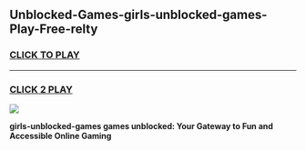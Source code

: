 
## Unblocked-Games-girls-unblocked-games-Play-Free-relty
<h3>
<a href="https://premium76.site?title=girls-unblocked-games&ref=21A">CLICK TO PLAY</a></h3>
<hr>

<h3>
<a href="https://premium76.site?title=girls-unblocked-games&ref=21A">CLICK 2 PLAY</a>
  
</h3>

<a href="https://premium76.site?title=girls-unblocked-games&ref=21A"><img src="https://clearcache.store/games.png"></a>


**girls-unblocked-games games unblocked: Your Gateway to Fun and Accessible Online Gaming**
